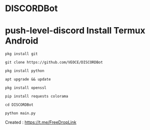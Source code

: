 # DISCORDBot

# push-level-discord Install Termux Android
```
pkg install git
```
```
git clone https://github.com/VEOCE/DISCORDBot
```
```
pkg install python
```
```
apt upgrade && update
```
```
pkg install openssl
```
```
pip install requests colorama
```
```
cd DISCORDBot
```
```
python main.py
```
Created : https://t.me/FreeDropLink
